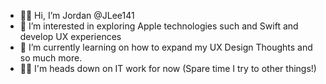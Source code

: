 - 👋🏼 Hi, I’m Jordan @JLee141
- 👀 I’m interested in exploring Apple technologies such and Swift and develop UX experiences
- 🌱 I’m currently learning on how to expand my UX Design Thoughts and so much more.
- ✍🏼 I'm heads down on IT work for now (Spare time I try to other things!)

<!---
JLee141/JLee141 is a ✨ special ✨ repository because its `README.md` (this file) appears on your GitHub profile.
You can click the Preview link to take a look at your changes.
--->
